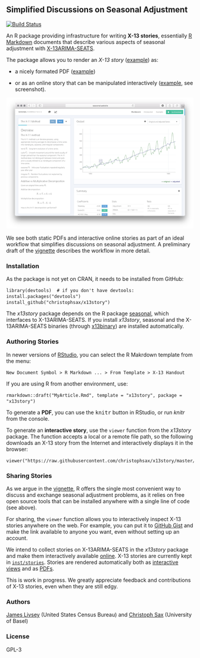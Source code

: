 Simplified Discussions on Seasonal Adjustment
---------------------------------------------

[![Build Status](https://travis-ci.org/christophsax/x13story.svg?branch=master)](https://travis-ci.org/christophsax/x13story)

An R package providing infrastructure for writing **X-13 stories**, essentially
[R Markdown](http://rmarkdown.rstudio.com) documents that describe various 
aspects of seasonal adjustment with 
[X-13ARIMA-SEATS](https://www.census.gov/srd/www/x13as/).

The package allows you to render an *X-13 story* 
([example](https://raw.githubusercontent.com/christophsax/x13story/master/inst/stories/x11.Rmd)) as:

- a nicely formated PDF ([example](http://www.christophsax.com/x13story/x11.pdf))

- or as an online story that can be manipulated interactively ([example](http://www.christophsax.com/x13story/), see screenshot).

![](https://raw.githubusercontent.com/christophsax/x13story/master/out/screenshot.png)

We see both static PDFs and interactive online stories as part of an
ideal workflow that simplifies discussions on seasonal adjustment. A preliminary
draft of the [vignette](https://github.com/christophsax/x13story/raw/master/vignettes/x13story.pdf) describes the workflow in more detail.


### Installation

As the package is not yet on CRAN, it needs to be installed from GitHub:

    library(devtools)  # if you don't have devtools: install.packages("devtools")
    install_github("christophsax/x13story")

The *x13story* package depends on the R package 
[seasonal](https://CRAN.R-project.org/package=seasonal), which interfaces to 
X-13ARIMA-SEATS. If you install *x13story*, seasonal and the X-13ARIMA-SEATS 
binaries (through [x13binary](https://CRAN.R-project.org/package=x13binary)) are 
installed automatically.


### Authoring Stories

In newer versions of [RStudio](https://www.rstudio.com/products/RStudio/), you 
can select the R Makrdown template from the menu:

    New Document Symbol > R Markdown ... > From Template > X-13 Handout
    
If you are using R from another environment, use:

    rmarkdown::draft("MyArticle.Rmd", template = "x13story", package = "x13story")

To generate a **PDF**, you can use the <kbd>knitr</kbd> button in RStudio, or 
run *knitr* from the console.

To generate an **interactive story**, use the `viewer` function from the
*x13story* package. The function accepts a local or a remote file path, so the
following downloads an X-13 story from the Internet and interactively displays
it in the browser:

    viewer("https://raw.githubusercontent.com/christophsax/x13story/master/inst/stories/x11.Rmd")


### Sharing Stories

As we argue in the 
[vignette](https://github.com/christophsax/x13story/raw/master/vignettes/x13story.pdf), 
R offers the single most convenient way to discuss and exchange seasonal
adjustment problems, as it relies on free open source tools that can be
installed anywhere with a single line of code (see above).

For sharing, the `viewer` function allows you to interactively inspect X-13 
stories anywhere on the web. For example, you can put it to
[GitHub Gist](https://gist.github.com/christophsax/713ba85ec7540541a140cb000189e190) and make the link available to anyone you
want, even without setting up an account.

We intend to collect stories on X-13ARIMA-SEATS in the *x13story* package and
make them interactively available
[online]([example](http://www.christophsax.com/x13story/)). X-13 stories are 
currently kept in 
[`inst/stories`](https://github.com/christophsax/x13story/tree/master/inst/stories). 
Stories are rendered automatically both as 
[interactive views](http://www.seasonal.website/x13story) and as [PDFs](http://www.christophsax.com/x13story).

This is work in progress. We greatly appreciate feedback and
contributions of X-13 stories, even when they are still edgy.


### Authors

[James Livsey](http://www.census.gov/research/researchers/profile.php?cv_profile=3922&cv_submenu=title) (United States Census Bureau) and 
[Christoph Sax](http://www.christophsax.com) (University of Basel)


### License

GPL-3

